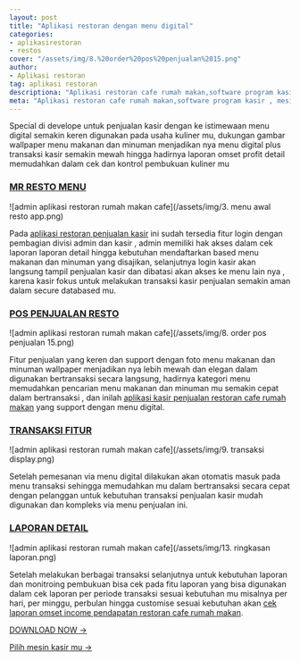 ```yaml
---
layout: post
title: "Aplikasi restoran dengan menu digital"
categories: 
- aplikasirestoran
- restos
cover: "/assets/img/8.%20order%20pos%20penjualan%2015.png"
author:
- Aplikasi restoran
tag: aplikasi restoran
descriptiona: "Aplikasi restoran cafe rumah makan,software program kasir , mesin kasir restoran menu digital restoran online"
meta: "Aplikasi restoran cafe rumah makan,software program kasir , mesin kasir restoran"
---
```

Special di develope untuk penjualan kasir dengan ke istimewaan menu digital semakin keren digunakan pada usaha kuliner mu, dukungan gambar wallpaper menu makanan dan minuman menjadikan nya menu digital plus transaksi kasir semakin mewah hingga hadirnya laporan omset profit detail memudahkan dalam cek dan kontrol pembukuan kuliner mu


### **[MR RESTO MENU](/aplikasirestoran/restos/2020/03/28/mresto.html)**

![admin aplikasi restoran rumah makan cafe](/assets/img/3. menu awal resto app.png)

Pada [aplikasi restoran penjualan kasir](/aplikasirestoran/restos/2020/03/28/mresto.html) ini sudah tersedia fitur login dengan pembagian divisi admin dan kasir , admin memiliki hak akses dalam cek laporan laporan detail hingga kebutuhan mendaftarkan based menu makanan dan minuman yang disajikan, selanjutnya login kasir akan langsung tampil penjualan kasir dan dibatasi akan akses ke menu lain nya , karena kasir fokus untuk melakukan transaksi kasir penjualan semakin aman dalam secure databased mu.





### **[POS PENJUALAN RESTO](/aplikasirestoran/restos/2020/03/28/mresto.html)**

![admin aplikasi restoran rumah makan cafe](/assets/img/8. order pos penjualan 15.png)

Fitur penjualan yang keren dan support dengan foto menu makanan dan minuman wallpaper menjadikan nya lebih mewah dan elegan dalam digunakan bertransaksi secara langsung, hadirnya kategori menu memudahkan pencarian menu makanan dan minuman mu semakin cepat dalam bertransaksi , dan inilah [aplikasi kasir penjualan restoran cafe rumah makan](/aplikasirestoran/restos/2020/03/28/mresto.html) yang support dengan menu digital.





### **[TRANSAKSI FITUR](/aplikasirestoran/restos/2020/03/28/mresto.html)**

![admin aplikasi restoran rumah makan cafe](/assets/img/9. transaksi display.png)

Setelah pemesanan via menu digital dilakukan akan otomatis masuk pada menu transaksi sehingga memudahkan mu dalam bertransaksi secara cepat dengan pelanggan untuk kebutuhan transaksi penjualan kasir mudah digunakan dan kompleks via menu penjualan ini.





### **[LAPORAN DETAIL](/aplikasirestoran/restos/2020/03/28/mresto.html)**

![admin aplikasi restoran rumah makan cafe](/assets/img/13. ringkasan laporan.png)

Setelah melakukan berbagai transaksi selanjutnya untuk kebutuhan laporan dan monitroing pembukuan bisa cek pada fitu laporan yang bisa digunakan dalam cek laporan per periode transaksi sesuai kebutuhan mu misalnya per hari, per minggu, perbulan hingga customise sesuai kebutuhan akan [cek laporan omset income pendapatan restoran cafe rumah makan](/aplikasirestoran/restos/2020/03/28/mresto.html).




[DOWNLOAD NOW →](https://mesinkasir.github.io/e-catalog/MR.RESTO%20POS.pdf)


[Pilih mesin kasir mu →](/hardware)